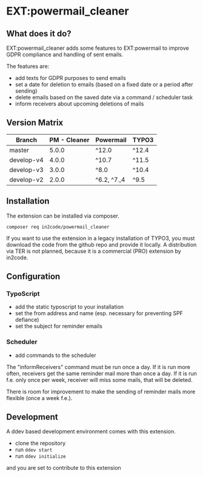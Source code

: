 # EXT:powermail_cleaner

## What does it do?

EXT:powermail_cleaner adds some features to EXT:powermail to improve GDPR compliance and handling of sent emails.

The features are: 

* add texts for GDPR purposes to send emails
* set a date for deletion to emails (based on a fixed date or a period after sending)
* delete emails based on the saved date via a command / scheduler task
* inform receivers about upcoming deletions of mails 


## Version Matrix

| Branch     | PM - Cleaner | Powermail    | TYPO3 |
|------------|--------------|--------------|-------| 
| master     | 5.0.0        | ^12.0        | ^12.4 |
| develop-v4 | 4.0.0        | ^10.7        | ^11.5 |
| develop-v3 | 3.0.0        | ^8.0         | ^10.4 |
| develop-v2 | 2.0.0        | ^6.2,  ^7.,4 | ^9.5  |

## Installation

The extension can be installed via composer. 

```
composer req in2code/powermail_cleaner 
```

If you want to use the extension in a legacy installation of TYPO3, you must download the code from the github repo and
provide it locally. A distribution via TER is not planned, because it is a commercial (PRO) extension by in2code.

## Configuration

### TypoScript

* add the static typoscript to your installation
* set the from address and name (esp. necessary for preventing SPF defiance)
* set the subject for reminder emails

### Scheduler

* add commands to the scheduler

The "informReceivers" command must be run once a day. If it is run more often, receivers get the same reminder mail
more than once a day. If it is run f.e. only once per week, receiver will miss some mails, that will be deleted.

There is room for improvement to make the sending of reminder mails more flexible (once a week f.e.).

## Development

A ddev based development environment comes with this extension. 

* clone the repository
* run `ddev start`
* run `ddev initialize`

and you are set to contribute to this extension